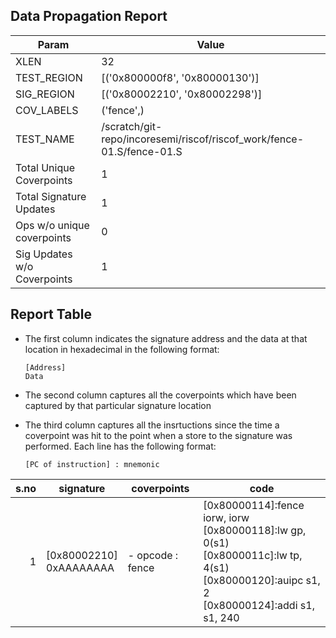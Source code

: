 
## Data Propagation Report

| Param                     | Value    |
|---------------------------|----------|
| XLEN                      | 32      |
| TEST_REGION               | [('0x800000f8', '0x80000130')]      |
| SIG_REGION                | [('0x80002210', '0x80002298')]      |
| COV_LABELS                | ('fence',)      |
| TEST_NAME                 | /scratch/git-repo/incoresemi/riscof/riscof_work/fence-01.S/fence-01.S    |
| Total Unique Coverpoints  | 1      |
| Total Signature Updates   | 1      |
| Ops w/o unique coverpoints | 0      |
| Sig Updates w/o Coverpoints | 1    |

## Report Table

- The first column indicates the signature address and the data at that location in hexadecimal in the following format: 
  ```
  [Address]
  Data
  ```

- The second column captures all the coverpoints which have been captured by that particular signature location

- The third column captures all the insrtuctions since the time a coverpoint was
  hit to the point when a store to the signature was performed. Each line has
  the following format:
  ```
  [PC of instruction] : mnemonic
  ```

|s.no|        signature         |     coverpoints     |                                                                            code                                                                             |
|---:|--------------------------|---------------------|-------------------------------------------------------------------------------------------------------------------------------------------------------------|
|   1|[0x80002210]<br>0xAAAAAAAA|- opcode : fence<br> |[0x80000114]:fence iorw, iorw<br> [0x80000118]:lw gp, 0(s1)<br> [0x8000011c]:lw tp, 4(s1)<br> [0x80000120]:auipc s1, 2<br> [0x80000124]:addi s1, s1, 240<br> |
